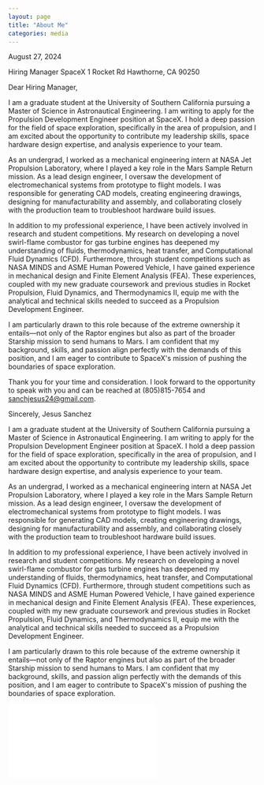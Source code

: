 ```yaml
---
layout: page
title: "About Me"
categories: media
---
```


August 27, 2024 

Hiring Manager 
SpaceX 
1 Rocket Rd 
Hawthorne, CA 90250 

Dear Hiring Manager, 

I am a graduate student at the University of Southern California pursuing a Master of Science in Astronautical Engineering. I am writing to apply for the Propulsion Development Engineer position at SpaceX. I hold a deep passion for the field of space exploration, specifically in the area of propulsion, and I am excited about the opportunity to contribute my leadership skills, space hardware design expertise, and analysis experience to your team. 

As an undergrad, I worked as a mechanical engineering intern at NASA Jet Propulsion Laboratory, where I played a key role in the Mars Sample Return mission. As a lead design engineer, I oversaw the development of electromechanical systems from prototype to flight models. I was responsible for generating CAD models, creating engineering drawings, designing for manufacturability and assembly, and collaborating closely with the production team to troubleshoot hardware build issues.

In addition to my professional experience, I have been actively involved in research and student competitions. My research on developing a novel swirl-flame combustor for gas turbine engines has deepened my understanding of fluids, thermodynamics, heat transfer, and Computational Fluid Dynamics (CFD). Furthermore, through student competitions such as NASA MINDS and ASME Human Powered Vehicle, I have gained experience in mechanical design and Finite Element Analysis (FEA). These experiences, coupled with my new graduate coursework and previous studies in Rocket Propulsion, Fluid Dynamics, and Thermodynamics II, equip me with the analytical and technical skills needed to succeed as a Propulsion Development Engineer. 

I am particularly drawn to this role because of the extreme ownership it entails—not only of the Raptor engines but also as part of the broader Starship mission to send humans to Mars. I am confident that my background, skills, and passion align perfectly with the demands of this position, and I am eager to contribute to SpaceX's mission of pushing the boundaries of space exploration.

Thank you for your time and consideration. I look forward to the opportunity to speak with you and can be reached at (805)815-7654 and sanchjesus24@gmail.com. 

Sincerely, 
Jesus Sanchez 

I am a graduate student at the University of Southern California pursuing a Master of Science in Astronautical Engineering. I am writing to apply for the Propulsion Development Engineer position at SpaceX. I hold a deep passion for the field of space exploration, specifically in the area of propulsion, and I am excited about the opportunity to contribute my leadership skills, space hardware design expertise, and analysis experience to your team. 

As an undergrad, I worked as a mechanical engineering intern at NASA Jet Propulsion Laboratory, where I played a key role in the Mars Sample Return mission. As a lead design engineer, I oversaw the development of electromechanical systems from prototype to flight models. I was responsible for generating CAD models, creating engineering drawings, designing for manufacturability and assembly, and collaborating closely with the production team to troubleshoot hardware build issues.

In addition to my professional experience, I have been actively involved in research and student competitions. My research on developing a novel swirl-flame combustor for gas turbine engines has deepened my understanding of fluids, thermodynamics, heat transfer, and Computational Fluid Dynamics (CFD). Furthermore, through student competitions such as NASA MINDS and ASME Human Powered Vehicle, I have gained experience in mechanical design and Finite Element Analysis (FEA). These experiences, coupled with my new graduate coursework and previous studies in Rocket Propulsion, Fluid Dynamics, and Thermodynamics II, equip me with the analytical and technical skills needed to succeed as a Propulsion Development Engineer. 

I am particularly drawn to this role because of the extreme ownership it entails—not only of the Raptor engines but also as part of the broader Starship mission to send humans to Mars. I am confident that my background, skills, and passion align perfectly with the demands of this position, and I am eager to contribute to SpaceX's mission of pushing the boundaries of space exploration. 

![Resume](JesusSanchez.pdf)



